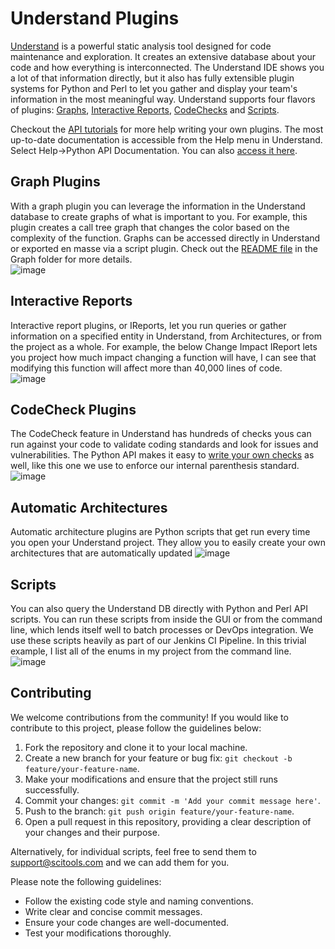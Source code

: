 # Understand Plugins

[Understand](www.scitools.com) is a powerful static analysis tool designed for code maintenance and exploration. It creates an extensive database about your code and how everything is interconnected. The Understand IDE shows you a lot of that information directly, but it also has fully extensible plugin systems for Python and Perl to let you gather and display your team's information in the most meaningful way. Understand supports four flavors of plugins: [Graphs](https://github.com/stinb/plugins/tree/main/Graph), [Interactive Reports](https://github.com/stinb/plugins/tree/main/IReport), [CodeChecks](https://github.com/stinb/plugins/tree/main/CodeCheck) and [Scripts](https://github.com/stinb/plugins/tree/main/Scripts/Python).

Checkout the [API tutorials](https://scitools.freshdesk.com/en/support/solutions/articles/70000582855) for more help writing your own plugins.
The most up-to-date documentation is accessible from the Help menu in Understand. Select Help->Python API Documentation. You can also [access it here](https://documentation.scitools.com/html/python/index.html).

## Graph Plugins
With a graph plugin you can leverage the information in the Understand database to create graphs of what is important to you. For example, this plugin creates a call tree graph that changes the color based on the complexity of the function. Graphs can be accessed directly in Understand or exported en masse via a script plugin. Check out the [README file](https://github.com/stinb/plugins/blob/main/Graph/README.md) in the Graph folder for more details.  
![image](https://user-images.githubusercontent.com/6586272/193095922-cea89e3d-813d-4492-b90a-ef3a42210105.png)

## Interactive Reports
Interactive report plugins, or IReports, let you run queries or gather information on a specified entity in Understand, from Architectures, or from the project as a whole. For example, the below Change Impact IReport lets you project how much impact changing a function will have, I can see that modifying this function will affect more than 40,000 lines of code.  
![image](https://user-images.githubusercontent.com/6586272/193100232-d82e65a9-dea5-48c1-94fe-0596e66442de.png)

## CodeCheck Plugins
The CodeCheck feature in Understand has hundreds of checks yous can run against your code to validate coding standards and look for issues and vulnerabilities. The Python API makes it easy to [write your own checks](https://github.com/stinb/plugins/blob/main/CodeCheck/README.md) as well, like this one we use to enforce our internal parenthesis standard.  
![image](https://user-images.githubusercontent.com/6586272/193142606-7bf859c2-138b-49d5-a0ec-a403a3a6cf7a.png)

## Automatic Architectures
Automatic architecture plugins are Python scripts that get run every time you open your Understand project. They allow you to easily create your own architectures that are automatically updated
![image](https://user-images.githubusercontent.com/6586272/206825252-1d7c2f5f-038c-4196-874d-e32475e798d0.png)

## Scripts
You can also query the Understand DB directly with Python and Perl API scripts. You can run these scripts from inside the GUI or from the command line, which lends itself well to batch processes or DevOps integration. We use these scripts heavily as part of our Jenkins CI Pipeline.
In this trivial example, I list all of the enums in my project from the command line.
![image](https://user-images.githubusercontent.com/6586272/193142975-512082f8-b9c6-4fc1-b077-b5c5f450f00c.png)


## Contributing

We welcome contributions from the community! 
If you would like to contribute to this project, please follow the guidelines below:

1. Fork the repository and clone it to your local machine.
2. Create a new branch for your feature or bug fix: `git checkout -b feature/your-feature-name`.
3. Make your modifications and ensure that the project still runs successfully.
4. Commit your changes: `git commit -m 'Add your commit message here'`.
5. Push to the branch: `git push origin feature/your-feature-name`.
6. Open a pull request in this repository, providing a clear description of your changes and their purpose.

Alternatively, for individual scripts, feel free to send them to support@scitools.com and we can add them for you.

Please note the following guidelines:
- Follow the existing code style and naming conventions.
- Write clear and concise commit messages.
- Ensure your code changes are well-documented.
- Test your modifications thoroughly.
